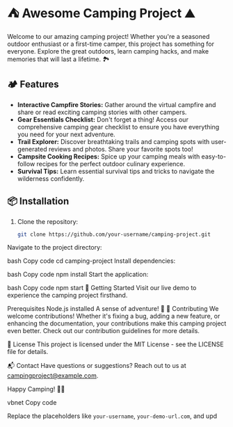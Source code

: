 # ⛺️ Awesome Camping Project ⛰️

Welcome to our amazing camping project! Whether you're a seasoned outdoor enthusiast or a first-time camper, this project has something for everyone. Explore the great outdoors, learn camping hacks, and make memories that will last a lifetime. 🏞️

## 🏕️ Features

- **Interactive Campfire Stories:** Gather around the virtual campfire and share or read exciting camping stories with other campers.
- **Gear Essentials Checklist:** Don't forget a thing! Access our comprehensive camping gear checklist to ensure you have everything you need for your next adventure.
- **Trail Explorer:** Discover breathtaking trails and camping spots with user-generated reviews and photos. Share your favorite spots too!
- **Campsite Cooking Recipes:** Spice up your camping meals with easy-to-follow recipes for the perfect outdoor culinary experience.
- **Survival Tips:** Learn essential survival tips and tricks to navigate the wilderness confidently.

## 📦 Installation

1. Clone the repository:
   ```bash
   git clone https://github.com/your-username/camping-project.git
Navigate to the project directory:

bash
Copy code
cd camping-project
Install dependencies:

bash
Copy code
npm install
Start the application:

bash
Copy code
npm start
🚀 Getting Started
Visit our live demo to experience the camping project firsthand.

Prerequisites
Node.js installed
A sense of adventure! 🌲
🤝 Contributing
We welcome contributions! Whether it's fixing a bug, adding a new feature, or enhancing the documentation, your contributions make this camping project even better. Check out our contribution guidelines for more details.

📝 License
This project is licensed under the MIT License - see the LICENSE file for details.

📬 Contact
Have questions or suggestions? Reach out to us at campingproject@example.com.

Happy Camping! 🌌✨

vbnet
Copy code

Replace the placeholders like `your-username`, `your-demo-url.com`, and upd
